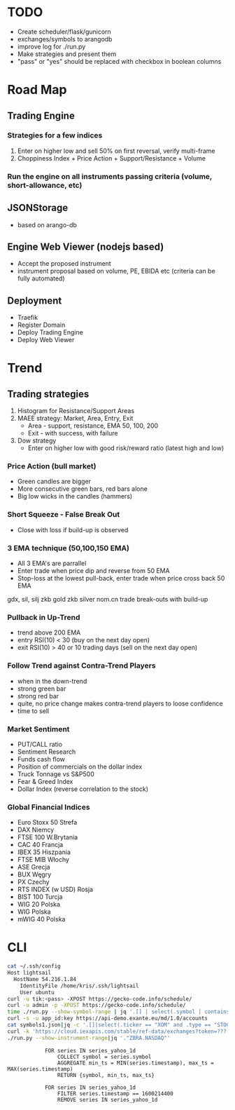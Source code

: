 
# TODO

- Create scheduler/flask/gunicorn
- exchanges/symbols to arangodb
- improve log for ./run.py
- Make strategies and present them
- "pass" or "yes" should be replaced with checkbox in boolean columns

# Road Map

## Trading Engine

### Strategies for a few indices
1. Enter on higher low and sell 50% on first reversal, verify multi-frame
2. Choppiness Index + Price Action + Support/Resistance + Volume

### Run the engine on all instruments passing criteria (volume, short-allowance, etc)

## JSONStorage
 - based on arango-db

## Engine Web Viewer (nodejs based)
 - Accept the proposed instrument
 - instrument proposal based on volume, PE, EBIDA etc (criteria can be fully automated)

## Deployment
 - Traefik
 - Register Domain
 - Deploy Trading Engine
 - Deploy Web Viewer

# Trend

## Trading strategies

1. Histogram for Resistance/Support Areas
2. MAEE strategy: Market, Area, Entry, Exit
    - Area - support, resistance, EMA 50, 100, 200
    - Exit - with success, with failure
3. Dow strategy
    - Enter on higher low with good risk/reward ratio (latest high and low)

### Price Action (bull market)

- Green candles are bigger
- More consecutive green bars, red bars alone
- Big low wicks in the candles (hammers)

### Short Squeeze - False Break Out

- Close with loss if build-up is observed

### 3 EMA technique (50,100,150 EMA)

- All 3 EMA's are parrallel
- Enter trade when price dip and reverse from 50 EMA
- Stop-loss at the lowest pull-back, enter trade when price cross back 50 EMA

gdx, sil, silj
zkb gold
zkb silver
nom.cn
trade break-outs with build-up

### Pullback in Up-Trend

- trend above 200 EMA
- entry RSI(10) < 30 (buy on the next day open)
- exit RSI(10) > 40 or 10 trading days (sell on the next day open)

### Follow Trend against Contra-Trend Players

- when in the down-trend
- strong green bar
- strong red bar
- quite, no price change makes contra-trend players to loose confidence
- time to sell

### Market Sentiment

- PUT/CALL ratio
- Sentiment Research
- Funds cash flow
- Position of commercials on the dollar index
- Truck Tonnage vs S&P500
- Fear & Greed Index
- Dollar Index (reverse correlation to the stock)

### Global Financial Indices

- Euro Stoxx 50	Strefa
- DAX	Niemcy
- FTSE 100	W.Brytania
- CAC 40	Francja
- IBEX 35	Hiszpania
- FTSE MIB	Włochy
- ASE	Grecja
- BUX	Węgry
- PX	Czechy
- RTS INDEX (w USD)	Rosja
- BIST 100	Turcja
- WIG 20	Polska
- WIG	Polska
- mWIG 40	Polska

# CLI

```bash
cat ~/.ssh/config
Host lightsail
  HostName 54.216.1.84
    IdentityFile /home/kris/.ssh/lightsail
    User ubuntu
curl -u tik:<pass> -XPOST https://gecko-code.info/schedule/
curl -u admin -p -XPOST https://gecko-code.info/schedule/
time ./run.py --show-symbol-range | jq '.[] | select(.symbol | contains("XOM"))'
curl -s -u app_id:key https://api-demo.exante.eu/md/1.0/accounts
cat symbols1.json|jq -c '.[]|select(.ticker == "XOM" and .type == "STOCK")'|jq .
curl -k 'https://cloud.iexapis.com/stable/ref-data/exchanges?token=???'|jq .
./run.py --show-instrument-range|jq '."ZBRA.NASDAQ"'
```

```
            FOR series IN series_yahoo_1d
                COLLECT symbol = series.symbol
                AGGREGATE min_ts = MIN(series.timestamp), max_ts = MAX(series.timestamp)
                RETURN {symbol, min_ts, max_ts}

            FOR series IN series_yahoo_1d
                FILTER series.timestamp == 1600214400
                REMOVE series IN series_yahoo_1d
```
